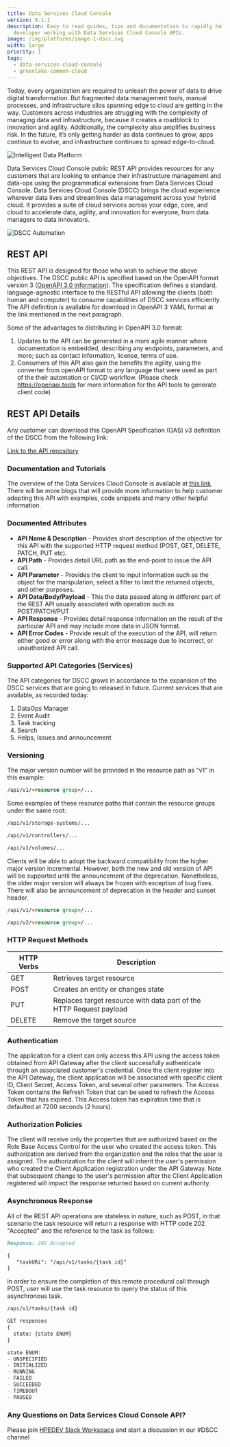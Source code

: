 ```yaml
---
title: Data Services Cloud Console
version: 0.1.1
description: Easy to read guides, tips and documentation to rapidly help any
  developer working with Data Services Cloud Console APIs.
image: /img/platforms/image-1-dscc.svg
width: large
priority: 1
tags:
  - data-services-cloud-console
  - greenlake-common-cloud
---
```

Today, every organization are required to unleash the power of data to drive digital transformation. But fragmented data management tools, manual processes, and infrastructure silos spanning edge to cloud are getting in the way. Customers across industries are struggling with the complexity of managing data and infrastructure, because it creates a roadblock to innovation and agility. Additionally, the complexity also amplifies business risk. In the future, it’s only getting harder as data continues to grow, apps continue to evolve, and infrastructure continues to spread edge-to-cloud.

![Intelligent Data Platform](/img/dscc-high-level-diagram.jpg "DSCC Diagram")

Data Services Cloud Console public REST API provides resources for any customers that are looking to enhance their infrastructure management and data-ops using the programmatical extensions from Data Services Cloud Console. Data Services Cloud Console (DSCC) brings the cloud experience wherever data lives and streamlines data management across your hybrid cloud. It provides a suite of cloud services across your edge, core, and cloud to accelerate data, agility, and innovation for everyone, from data managers to data innovators.

![DSCC Automation](/img/dscc-api-value.png "API for Automation at Scale")

## REST API

This REST API is designed for those who wish to achieve the above objectives. The DSCC public API is specified based on the OpenAPI format version 3 ([OpenAPI 3.0 information](https://swagger.io/blog/news/whats-new-in-openapi-3-0/)).  The specification defines a standard, language-agnostic interface to the RESTful API allowing the clients (both human and computer) to consume capabilities of DSCC services efficiently. The API definition is available for download in OpenAPI 3 YAML format at the link mentioned in the next paragraph.

Some of the advantages to distributing in OpenAPI 3.0 format:

1. Updates to the API can be generated in a more agile manner where documentation is embedded, describing any endpoints, parameters, and more; such as contact information, license, terms of use. 
2. Consumers of this API also gain the benefits the agility, using the converter from openAPI format to any language that were used as part of the their automation or CI/CD workflow. (Please check <https://openapi.tools> for more information for the API tools to generate client code)

## REST API Details

Any customer can download this OpenAPI Specification (OAS) v3 definition of the DSCC from the following link:

[Link to the API repository](https://docs.ccs.arubathena.com/)

### Documentation and Tutorials

The overview of the Data Services Cloud Console is available at [this link](https://www.hpe.com/us/en/storage/data-services-cloud-console.html#overview). There will be more blogs that will provide more information to help customer adopting this API with examples, code snippets and many other helpful information.

### Documented Attributes

* **API Name & Description** - Provides short description of the objective for this API with the supported HTTP request method (POST, GET, DELETE, PATCH, PUT etc).
* **API Path** - Provides detail URL path as the end-point to issue the API call.
* **API Parameter** - Provides the client to input information such as the object for the manipulation, select a filter to limit the returned objects, and other purposes.
* **API Data/Body/Payload** - This the data passed along in different part of the REST API usually associated with operation such as POST/PATCH/PUT
* **API Response** - Provides detail response information on the result of the particular API and may include more data in JSON format. 
* **API Error Codes** - Provide result of the execution of the API, will return either good or error along with the error message due to incorrect, or unauthorized API call.

### Supported API Categories (Services)

The API categories for DSCC grows in accordance to the expansion of the DSCC services that are going to released in future. Current services that are available, as recorded today:

1. DataOps Manager
2. Event Audit
3. Task tracking
4. Search
5. Helps, Issues and announcement

### Versioning

The major version number will be provided in the resource path as "v1" in this example:

```md
/api/v1/<resource group>/...
```

Some examples of these resource paths that contain the resource groups under the same root:

```markdown
/api/v1/storage-systems/...

/api/v1/controllers/...

/api/v1/volumes/...
```

Clients will be able to adopt the backward compatibility from the higher major version incremental.  However, both the new and old version of API will be supported until the announcement of the deprecation. Nonetheless, the older major version will always be frozen with exception of bug fixes. There will also be announcement of deprecation in the header and sunset header. 

```md
/api/v1/<resource group>/...

/api/v2/<resource group>/...
```

### HTTP Request Methods

| HTTP Verbs | Description                                                         |
| ---------- | ------------------------------------------------------------------- |
| GET        | Retrieves target resource                                           |
| POST       | Creates an entity or changes state                                  |
| PUT        | Replaces target resource with data part of the HTTP Request payload |
| DELETE     | Remove the target source                                            |

### Authentication

The application for a client can only access this API using the access token obtained from API Gateway after the client successfully authenticate through an associated customer's credential. Once the client register into the API Gateway, the client application will be associated with specific client ID, Client Secret, Access Token, and several other parameters. The Access Token contains the Refresh Token that can be used to refresh the Access Token that has expired. This Access token has expiration time that is defaulted at 7200 seconds (2 hours).

### Authorization Policies

The client will receive only the properties that are authorized based on the Role Base Access Control for the user who created the access token. This authorization are derived from the organization and the roles that the user is assigned. The authorization for the client will inherit the user's permission who created the Client Application registration under the API Gateway. Note that subsequent change to the user's permission after the Client Application registered will impact the response returned based on current authority.

### Asynchronous Response

All of the REST API operations are stateless in nature, such as POST, in that scenario the task resource will return a response with HTTP code 202 "Accepted" and the reference to the task as follows:

```md
Response: 202 Accepted
```

```md
{
   "taskURi": "/api/v1/tasks/{task id}"
}
```

In order to ensure the completion of this remote procedural call through POST, user will use the task resource to query the status of this asynchronous task.

```md
/api/v1/tasks/{task id}

GET responses
{
  state: {state ENUM}
}

state ENUM:
- UNSPECIFIED
- INITIALIZED
- RUNNING
- FAILED
- SUCCEEDED
- TIMEDOUT
- PAUSED
```

### Any Questions on Data Services Cloud Console API?

Please join [HPEDEV Slack Workspace](https://slack.hpedev.io/) and start a discussion in our #DSCC channel